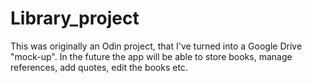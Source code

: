 # Library_project

This was originally an Odin project, that I've turned into a Google Drive "mock-up". In the future the app will be able to store books, manage references, add quotes, edit the books etc.

